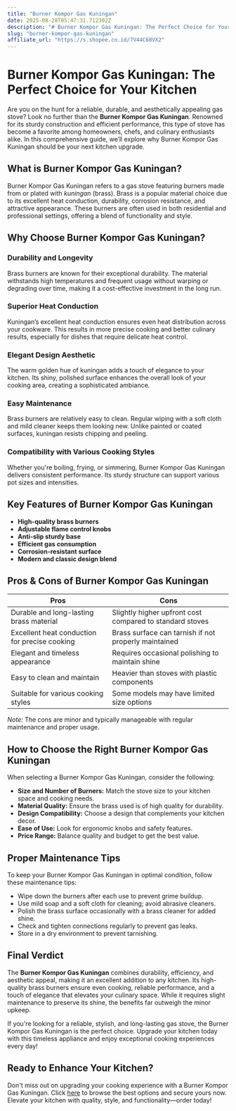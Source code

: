 ```yaml
---
title: "Burner Kompor Gas Kuningan"
date: 2025-08-28T05:47:31.712302Z
description: "# Burner Kompor Gas Kuningan: The Perfect Choice for Your Kitchen..."
slug: "burner-kompor-gas-kuningan"
affiliate_url: "https://s.shopee.co.id/7V44C68VX2"
---
```

# Burner Kompor Gas Kuningan: The Perfect Choice for Your Kitchen

Are you on the hunt for a reliable, durable, and aesthetically appealing gas stove? Look no further than the **Burner Kompor Gas Kuningan**. Renowned for its sturdy construction and efficient performance, this type of stove has become a favorite among homeowners, chefs, and culinary enthusiasts alike. In this comprehensive guide, we’ll explore why Burner Kompor Gas Kuningan should be your next kitchen upgrade.

## What is Burner Kompor Gas Kuningan?

Burner Kompor Gas Kuningan refers to a gas stove featuring burners made from or plated with *kuningan* (brass). Brass is a popular material choice due to its excellent heat conduction, durability, corrosion resistance, and attractive appearance. These burners are often used in both residential and professional settings, offering a blend of functionality and style.

## Why Choose Burner Kompor Gas Kuningan?

### Durability and Longevity

Brass burners are known for their exceptional durability. The material withstands high temperatures and frequent usage without warping or degrading over time, making it a cost-effective investment in the long run.

### Superior Heat Conduction

Kuningan’s excellent heat conduction ensures even heat distribution across your cookware. This results in more precise cooking and better culinary results, especially for dishes that require delicate heat control.

### Elegant Design Aesthetic

The warm golden hue of kuningan adds a touch of elegance to your kitchen. Its shiny, polished surface enhances the overall look of your cooking area, creating a sophisticated ambiance.

### Easy Maintenance

Brass burners are relatively easy to clean. Regular wiping with a soft cloth and mild cleaner keeps them looking new. Unlike painted or coated surfaces, kuningan resists chipping and peeling.

### Compatibility with Various Cooking Styles

Whether you're boiling, frying, or simmering, Burner Kompor Gas Kuningan delivers consistent performance. Its sturdy structure can support various pot sizes and intensities.

## Key Features of Burner Kompor Gas Kuningan

- **High-quality brass burners**
- **Adjustable flame control knobs**
- **Anti-slip sturdy base**
- **Efficient gas consumption**
- **Corrosion-resistant surface**
- **Modern and classic design blend**

## Pros & Cons of Burner Kompor Gas Kuningan

| **Pros** | **Cons** |
| --- | --- |
| Durable and long-lasting brass material | Slightly higher upfront cost compared to standard stoves |
| Excellent heat conduction for precise cooking | Brass surface can tarnish if not properly maintained |
| Elegant and timeless appearance | Requires occasional polishing to maintain shine |
| Easy to clean and maintain | Heavier than stoves with plastic components |
| Suitable for various cooking styles | Some models may have limited size options |

*Note:* The cons are minor and typically manageable with regular maintenance and proper usage.

## How to Choose the Right Burner Kompor Gas Kuningan

When selecting a Burner Kompor Gas Kuningan, consider the following:

- **Size and Number of Burners:** Match the stove size to your kitchen space and cooking needs.
- **Material Quality:** Ensure the brass used is of high quality for durability.
- **Design Compatibility:** Choose a design that complements your kitchen decor.
- **Ease of Use:** Look for ergonomic knobs and safety features.
- **Price Range:** Balance quality and budget to get the best value.

## Proper Maintenance Tips

To keep your Burner Kompor Gas Kuningan in optimal condition, follow these maintenance tips:

- Wipe down the burners after each use to prevent grime buildup.
- Use mild soap and a soft cloth for cleaning; avoid abrasive cleaners.
- Polish the brass surface occasionally with a brass cleaner for added shine.
- Check and tighten connections regularly to prevent gas leaks.
- Store in a dry environment to prevent tarnishing.

## Final Verdict

The **Burner Kompor Gas Kuningan** combines durability, efficiency, and aesthetic appeal, making it an excellent addition to any kitchen. Its high-quality brass burners ensure even cooking, reliable performance, and a touch of elegance that elevates your culinary space. While it requires slight maintenance to preserve its shine, the benefits far outweigh the minor upkeep.

If you're looking for a reliable, stylish, and long-lasting gas stove, the Burner Kompor Gas Kuningan is the perfect choice. Upgrade your kitchen today with this timeless appliance and enjoy exceptional cooking experiences every day!

## Ready to Enhance Your Kitchen?

Don't miss out on upgrading your cooking experience with a Burner Kompor Gas Kuningan. Click [here](https://s.shopee.co.id/7V44C68VX2) to browse the best options and secure yours now. Elevate your kitchen with quality, style, and functionality—order today!